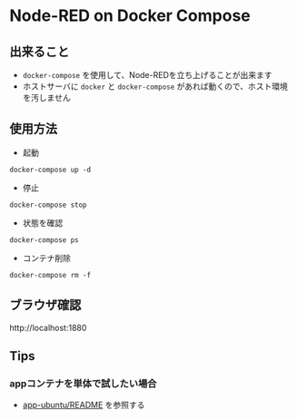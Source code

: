 # Node-RED on Docker Compose

## 出来ること

+ `docker-compose` を使用して、Node-REDを立ち上げることが出来ます
+ ホストサーバに `docker` と `docker-compose` があれば動くので、ホスト環境を汚しません

## 使用方法

+ 起動

```
docker-compose up -d
```

+ 停止

```
docker-compose stop
```

+ 状態を確認

```
docker-compose ps
```

+ コンテナ削除

```
docker-compose rm -f
```

## ブラウザ確認

http://localhost:1880

## Tips

### appコンテナを単体で試したい場合

+ [app-ubuntu/README](https://github.com/iganari/nodered-dockercompose/blob/master/app-ubuntu/README.md) を参照する
